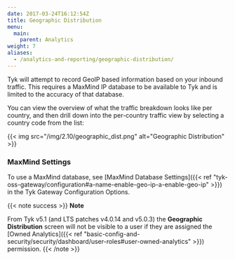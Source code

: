 ```yaml
---
date: 2017-03-24T16:12:54Z
title: Geographic Distribution
menu:
  main:
    parent: Analytics
weight: 7 
aliases: 
  - /analytics-and-reporting/geographic-distribution/
---
```


Tyk will attempt to record GeoIP based information based on your inbound traffic. This requires a MaxMind IP database to be available to Tyk and is limited to the accuracy of that database.

You can view the overview of what the traffic breakdown looks like per country, and then drill down into the per-country traffic view by selecting a country code from the list:

{{< img src="/img/2.10/geographic_dist.png" alt="Geographic Distribution" >}}

### MaxMind Settings

To use a MaxMind database, see [MaxMind Database Settings]({{< ref "tyk-oss-gateway/configuration#a-name-enable-geo-ip-a-enable-geo-ip" >}}) in the Tyk Gateway Configuration Options.

{{< note success >}}
**Note**  

From Tyk v5.1 (and LTS patches v4.0.14 and v5.0.3) the **Geographic Distribution** screen will not be visible to a user if they are assigned the [Owned Analytics]({{< ref "basic-config-and-security/security/dashboard/user-roles#user-owned-analytics" >}}) permission.
{{< /note >}}